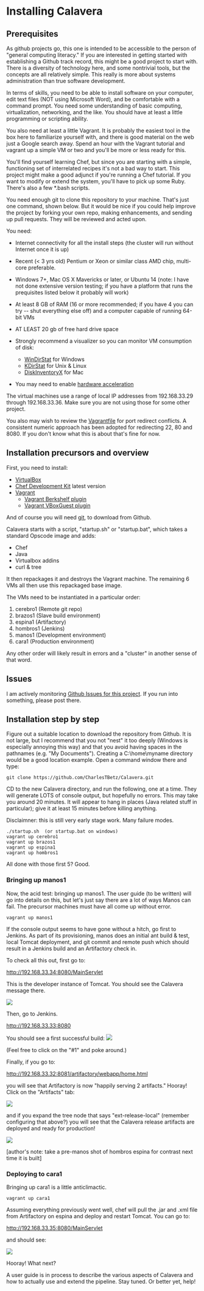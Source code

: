 # Installing Calavera



## Prerequisites

As github projects go, this one is intended to be accessible to the person of "general computing literacy." If you are interested in getting started with establishing a Github track record, this might be a good project to start with. There is a diversity of technology here, and some nontrivial tools, but the concepts are all relatively simple. This really is more about systems administration than true software development.  

In terms of skills, you need to be able to install software on your computer, edit text files (NOT using Microsoft Word), and be comfortable with a command prompt. You need some understanding of basic computing, virtualization, networking, and the like. You should have at least a little programming or scripting ability.

You also need at least a little Vagrant. It is probably the easiest tool in the box here to familiarize yourself with, and there is good material on the web just a Google search away. Spend an hour with the Vagrant tutorial and vagrant up a simple VM or two and you'll be more or less ready for this.

You'll find yourself learning Chef, but since you are starting with a simple, functioning set of interrelated recipes it's not a bad way to start. This project might make a good adjunct if you're running a Chef tutorial. If you want to modify or extend the system, you'll have to pick up some Ruby. There's also a few *.bash scripts.

You need enough git to clone this repository to your machine. That's just one command, shown below. But it would be nice if you could help improve the project by forking your own repo, making enhancements, and sending up pull requests. They will be reviewed and acted upon.

You need:

* Internet connectivity for all the install steps (the cluster will run without Internet once it is up)

* Recent (< 3 yrs old) Pentium or Xeon or similar class AMD chip, multi-core preferable.

* Windows 7+, Mac OS X Mavericks or later, or Ubuntu 14 (note: I have not done extensive version testing; if you have a platform that runs the prequisites listed below it probably will work)

* At least 8 GB of RAM (16 or more recommended; if you have 4 you can try --  shut everything else off) and a computer capable of running 64-bit VMs

* AT LEAST 20 gb of free hard drive space
* Strongly recommend a visualizer so you can monitor VM consumption of disk:
  * [WinDirStat](https://windirstat.info/) for Windows
  * [KDirStat](http://kdirstat.sourceforge.net/) for Unix & Linux
  * [DiskInventoryX](http://www.derlien.com/) for Mac

* You may need to enable [hardware acceleration](http://www.sysprobs.com/disable-enable-virtualization-technology-bios)

The virtual machines use a range of local IP addresses from 192.168.33.29 through 192.168.33.36. Make sure you are not using those for some other project.

You also may wish to review the [Vagrantfile](https://github.com/CharlesTBetz/Calavera/blob/master/Vagrantfile) for port redirect conflicts. A consistent numeric approach has been adopted for redirecting 22, 80 and 8080. If you don't know what this is about that's fine for now.

## Installation precursors and overview


First, you need to install:

* [VirtualBox](https://www.virtualbox.org/)
* [Chef Development Kit](https://downloads.chef.io/chef-dk/) latest version 
* [Vagrant](http://www.vagrantup.com/downloads.html)
  * [Vagrant Berkshelf plugin](https://github.com/berkshelf/vagrant-berkshelf)
  * [Vagrant VBoxGuest plugin](https://github.com/dotless-de/vagrant-vbguest)

And of course you will need [git](http://git-scm.com/book/en/v2/Getting-Started-Installing-Git), to download from Github.

Calavera starts with a script, "startup.sh" or "startup.bat", which takes a standard Opscode image and adds:

* Chef
* Java
* Virtualbox addins
* curl & tree

It then repackages it and destroys the Vagrant machine. The remaining 6 VMs all then use this repackaged base image.

The VMs need to be instantiated in a particular order:

1. cerebro1 (Remote git repo)
1. brazos1 (Slave build environment)
1. espina1 (Artifactory)
1. hombros1 (Jenkins)
1. manos1 (Development environment)
1. cara1 (Production environment)

Any other order will likely result in errors and a "cluster" in another sense of that word.

## Issues

I  am actively monitoring [Github Issues for this project](https://github.com/CharlesTBetz/Calavera/issues). If you run into something, please post there.

## Installation step by step

Figure out a suitable location to download the repository from Github. It is not large, but I recommend that you not "nest" it too deeply (Windows is especially annoying this way) and that you avoid having spaces in the pathnames (e.g. "My Documents"). Creating a C:\home\myname directory would be a good location example. Open a command window there and type:

    git clone https://github.com/CharlesTBetz/Calavera.git


CD to the new Calavera directory, and run the following, one at a time. They will generate LOTS of console output, but hopefully no errors. This may take you around 20 minutes. It will appear to hang in places (Java related stuff in particular); give it at least 15 minutes before killing anything.

Disclaimner: this is still very early stage work. Many failure modes.

````
./startup.sh  (or startup.bat on windows)
vagrant up cerebro1
vagrant up brazos1
vagrant up espina1
vagrant up hombros1
````

All done with those first 5? Good.

### Bringing up manos1

Now, the acid test: bringing up manos1. The user guide (to be written) will go into details on this, but let's just say there are a lot of ways Manos can fail. The precursor machines must have all come up without error.

    vagrant up manos1

If the console output seems to have gone without a hitch, go first to Jenkins. As part of its provisioning, manos does an initial ant build & test, local Tomcat deployment, and git commit and remote push which should result in a Jenkins build and an Artifactory check in.

To check all this out, first go to:

http://192.168.33.34:8080/MainServlet

This is the developer instance of Tomcat. You should see the Calavera message there.

![](img/ManosServletView.png)

Then, go to Jenkins.

http://192.168.33.33:8080

You should see a first successful build:
![](img/JenkinsSuccess.png)

(Feel free to click on the "#1" and poke around.)

Finally, if you go to:

http://192.168.33.32:8081/artifactory/webapp/home.html

you will see that Artifactory is now "happily serving 2 artifacts." Hooray! Click on the "Artifacts" tab:

![](img/ArtifactorySuccess2.png)

and if you expand the tree node that says "ext-release-local" (remember configuring that above?) you will see that the Calavera release artifacts are deployed and ready for production!

![](img/ArtifactorySuccess3.png)

[author's note: take a pre-manos shot of hombros espina for contrast next time it is built]

### Deploying to cara1

Bringing up cara1 is a little anticlimactic.

    vagrant up cara1

Assuming everything previously went well, chef will pull the .jar and .xml file from Artifactory on espina and deploy and restart Tomcat. You can go to:

http://192.168.33.35:8080/MainServlet

and should see:

![](img/CaraSuccess.png)

Hooray! What next?

A user guide is in process to describe the various aspects of Calavera and how to actually use and extend the pipeline. Stay tuned. Or better yet, help!
